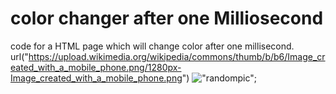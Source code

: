 # color changer after one Milliosecond
code for a HTML page which will change color after one millisecond.
url("https://upload.wikimedia.org/wikipedia/commons/thumb/b/b6/Image_created_with_a_mobile_phone.png/1280px-Image_created_with_a_mobile_phone.png")
!["randompic"](https://upload.wikimedia.org/wikipedia/commons/b/b6/Image_created_with_a_mobile_phone.png "Random pic");